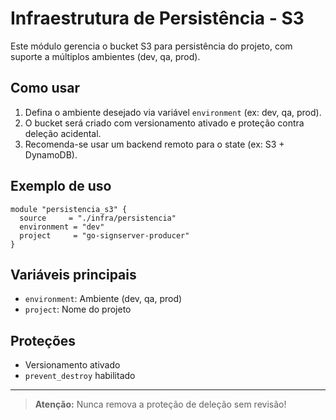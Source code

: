 # Infraestrutura de Persistência - S3

Este módulo gerencia o bucket S3 para persistência do projeto, com suporte a múltiplos ambientes (dev, qa, prod).

## Como usar

1. Defina o ambiente desejado via variável `environment` (ex: dev, qa, prod).
2. O bucket será criado com versionamento ativado e proteção contra deleção acidental.
3. Recomenda-se usar um backend remoto para o state (ex: S3 + DynamoDB).

## Exemplo de uso

```hcl
module "persistencia_s3" {
  source     = "./infra/persistencia"
  environment = "dev"
  project     = "go-signserver-producer"
}
```

## Variáveis principais
- `environment`: Ambiente (dev, qa, prod)
- `project`: Nome do projeto

## Proteções
- Versionamento ativado
- `prevent_destroy` habilitado

---

> **Atenção:** Nunca remova a proteção de deleção sem revisão!
